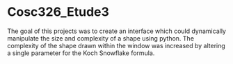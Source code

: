 # Cosc326_Etude3
The goal of this projects was to create an interface which could dynamically manipulate the size and complexity of a shape using python. The complexity of the shape drawn within the window was increased by altering a single parameter for the Koch Snowflake formula.
